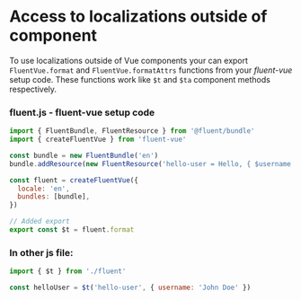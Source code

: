 # Access to localizations outside of component

To use localizations outside of Vue components your can export `FluentVue.format` and `FluentVue.formatAttrs` functions from your *fluent-vue* setup code. These functions work like `$t` and `$ta` component methods respectively.

### fluent.js - fluent-vue setup code

```js FluentVue setup code
import { FluentBundle, FluentResource } from '@fluent/bundle'
import { createFluentVue } from 'fluent-vue'

const bundle = new FluentBundle('en')
bundle.addResource(new FluentResource('hello-user = Hello, { $username }!'))

const fluent = createFluentVue({
  locale: 'en',
  bundles: [bundle],
})

// Added export
export const $t = fluent.format
```

### In other js file:

```js
import { $t } from './fluent'

const helloUser = $t('hello-user', { username: 'John Doe' })
```

